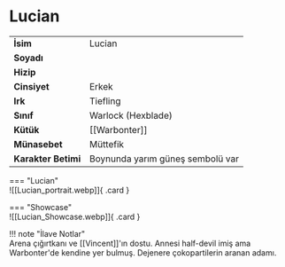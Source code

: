 # Lucian   
  
<div class="grid" markdown>  
  
|  |  |  
|---|---|  
| **İsim** | Lucian |  
| **Soyadı** |  |  
| **Hizip** |  |  
| **Cinsiyet** | Erkek |  
| **Irk** | Tiefling |  
| **Sınıf** | Warlock (Hexblade) |  
| **Kütük** | [[Warbonter]] |  
| **Münasebet** | Müttefik |  
| **Karakter Betimi** | Boynunda yarım güneş sembolü var |  
  
  
=== "Lucian"  
	![[Lucian_portrait.webp]]{ .card }  
  
=== "Showcase"  
	![[Lucian_Showcase.webp]]{ .card }  
  
</div>  
  
!!! note "İlave Notlar"  
	Arena çığırtkanı ve [[Vincent]]'ın dostu. Annesi half-devil imiş ama Warbonter'de kendine yer bulmuş. Dejenere çokopartilerin aranan adamı.  

